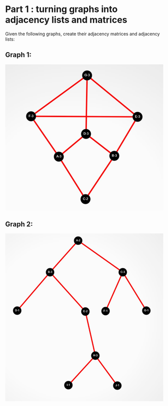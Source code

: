 # Part 1 : turning graphs into adjacency lists and matrices

Given the following graphs, create their adjacency matrices and adjacency lists:

## Graph 1:
![kite](../Assignments/www/graph_1.JPG)

## Graph 2:
![unbalanced tree](../Assignments/www/graph_2.JPG)

